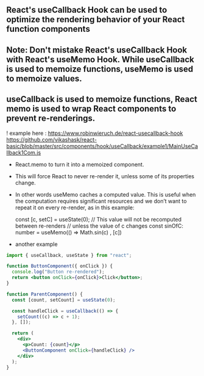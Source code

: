 ## React's useCallback Hook can be used to optimize the rendering behavior of your React function components

## Note: Don't mistake React's useCallback Hook with React's useMemo Hook. While useCallback is used to memoize functions, useMemo is used to memoize values.

## useCallback is used to memoize functions, React memo is used to wrap React components to prevent re-renderings.

! example here : https://www.robinwieruch.de/react-usecallback-hook
https://github.com/vikashask/react-basic/blob/master/src/components/hook/useCallback/example1/MainUseCallback1Com.js

- React.memo to turn it into a memoized component.
- This will force React to never re-render it, unless some of its properties change.
- In other words useMemo caches a computed value. This is useful when the computation requires significant resources and we don’t want to repeat it on every re-render, as in this example:

  const [c, setC] = useState(0);
  // This value will not be recomputed between re-renders
  // unless the value of c changes
  const sinOfC: number = useMemo(() => Math.sin(c) , [c])

- another example

```jsx
import { useCallback, useState } from "react";

function ButtonComponent({ onClick }) {
  console.log("Button re-rendered");
  return <button onClick={onClick}>Click</button>;
}

function ParentComponent() {
  const [count, setCount] = useState(0);

  const handleClick = useCallback(() => {
    setCount((c) => c + 1);
  }, []);

  return (
    <div>
      <p>Count: {count}</p>
      <ButtonComponent onClick={handleClick} />
    </div>
  );
}
```
